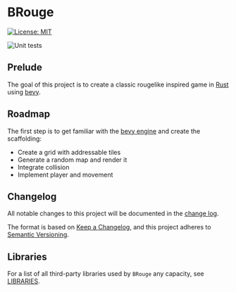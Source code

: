 # BRouge

[![License: MIT](https://img.shields.io/badge/License-MIT-yellow.svg)](https://opensource.org/licenses/MIT)

![Unit tests](https://github.com/SebastianRiga/BRouge/actions/workflows/rust.yml/badge.svg)

## Prelude

The goal of this project is to create a classic rougelike inspired game
in [Rust](https://www.rust-lang.org/) using [bevy](https://bevyengine.org/).

## Roadmap

The first step is to get familiar with the [bevy engine](https://bevyengine.org/) and create
the scaffolding:

* Create a grid with addressable tiles
* Generate a random map and render it
* Integrate collision
* Implement player and movement

## Changelog

All notable changes to this project will be documented in the [change log](CHANGELOG.md).

The format is based on [Keep a Changelog](https://keepachangelog.com/en/1.0.0/),
and this project adheres to [Semantic Versioning](https://semver.org/spec/v2.0.0.html).

## Libraries

For a list of all third-party libraries used by `BRouge` any capacity, see [LIBRARIES](./LIBRARIES.md).
